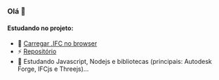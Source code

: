 ### Olá 👋

#### Estudando no projeto:
<!--
**RebecaPessoa/RebecaPessoa** is a ✨ _special_ ✨ repository because its `README.md` (this file) appears on your GitHub profile.
-->
- 🔭 [Carregar .IFC no browser](https://rebecapessoa.github.io/projetoifcweb/)
- ⚡ [Repositório](https://github.com/RebecaPessoa/projetoifcweb)
- 🌱 Estudando Javascript, Nodejs e bibliotecas (principais: Autodesk Forge, IFCjs e Threejs)...
